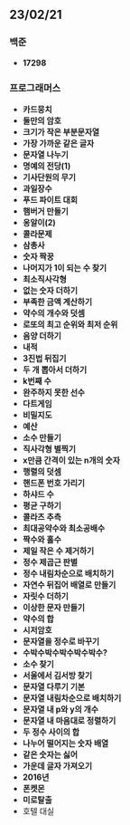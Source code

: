 ## 23/02/21

### 백준

- **17298**

### 프로그래머스

- **카드뭉치**
- **둘만의 암호**
- **크기가 작은 부분문자열**
- **가장 가까운 같은 글자**
- **문자열 나누기**
- **명예의 전당(1)**
- **기사단원의 무기**
- **과일장수**
- **푸드 파이트 대회**
- **햄버거 만들기**
- **옹알이(2)**
- **콜라문제**
- **삼총사**
- **숫자 짝꿍**
- **나머지가 1이 되는 수 찾기**
- **최소직사각형**
- **없는 숫자 더하기**
- **부족한 금액 계산하기**
- **약수의 개수와 덧셈**
- **로또의 최고 순위와 최저 순위**
- **음양 더하기**
- **내적**
- **3진법 뒤집기**
- **두 개 뽑아서 더하기**
- **k번째 수**
- **완주하지 못한 선수**
- **다트게임**
- **비밀지도**
- **예산**
- **소수 만들기**
- **직사각형 별찍기**
- **x만큼 간격이 있는 n개의 숫자**
- **행렬의 덧셈**
- **핸드폰 번호 가리기**
- **하샤드 수**
- **평균 구하기**
- **콜라츠 추측**
- **최대공약수와 최소공배수**
- **짝수와 홀수**
- **제일 작은 수 제거하기**
- **정수 제곱근 판별**
- **정수 내림차순으로 배치하기**
- **자연수 뒤집어 배열로 만들기**
- **자릿수 더하기**
- **이상한 문자 만들기**
- **약수의 합**
- **시저암호**
- **문자열을 정수로 바꾸기**
- **수박수박수박수박수박수?**
- **소수 찾기**
- **서울에서 김서방 찾기**
- **문자열 다루기 기본**
- **문자열 내림차순으로 배치하기**
- **문자열 내 p와 y의 개수**
- **문자열 내 마음대로 정렬하기**
- **두 정수 사이의 합**
- **나누어 떨어지는 숫자 배열**
- **같은 숫자는 싫어**
- **가운데 글자 가져오기**
- **2016년**
- **폰켓몬**
- **미로탈출**
- 호텔 대실